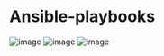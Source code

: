 # Ansible-playbooks
![image](https://github.com/gsbarure/Ansible-playbooks/assets/125451289/d7272a2d-4961-4042-8aca-782483fdce66)
![image](https://github.com/gsbarure/Ansible-playbooks/assets/125451289/a8c4b9db-61d4-49ca-9504-b2db6bcecc75)
![image](https://github.com/gsbarure/Ansible-playbooks/assets/125451289/f855e4d9-a9b7-4331-9a93-ec5f3cb953ea)


